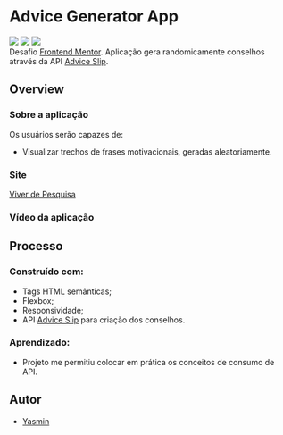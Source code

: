 # Advice Generator App
 <div>
 <img src="https://img.shields.io/badge/HTML-239120?style=for-the-badge&logo=html5&logoColor=white" target="_blank">
 <img src="https://img.shields.io/badge/CSS-239120?&style=for-the-badge&logo=css3&logoColor=white" target="_blank">
 <img src="https://img.shields.io/badge/JavaScript-F7DF1E?style=for-the-badge&logo=javascript&logoColor=black" target="_blank">
 </div>
 Desafio <a href="https://www.frontendmentor.io/challenges/advice-generator-app-QdUG-13db" target="_blank">Frontend Mentor</a>. Aplicação gera randomicamente conselhos através da API <a href="https://api.adviceslip.com/#top" target="_blank">Advice Slip</a>.
 <h2> Overview </h2>
 <h3>Sobre a aplicação</h3>
 <p>Os usuários serão capazes de:</p>
 <ul>
 <li>Visualizar trechos de frases motivacionais, geradas aleatoriamente.</li>
 </ul>
 <h3>Site</h3>
 <a href="https://yasmingonc.github.io/pesquisanapratica-landingpage/" target="_blank">Viver de Pesquisa</a>
 <h3>Vídeo da aplicação</h3>
 
 <h2> Processo </h2>
 <h3>Construído com:</h3>
 <ul>
 <li>Tags HTML semânticas;</li>
 <li>Flexbox;</li>
 <li>Responsividade;</li>
 <li>API <a href="https://api.adviceslip.com/#top" target="_blank">Advice Slip</a> para criação dos conselhos.</li>
 </ul>
 <h3>Aprendizado:</h3>
 <ul>
 <li>Projeto me permitiu colocar em prática os conceitos de consumo de API.</li>
 </ul>
 <h2> Autor </h2>
 <ul>
 <li><a href="https://www.linkedin.com/in/yasmin-goncalves/" target="_blank">Yasmin</a></li>
 </ul>

